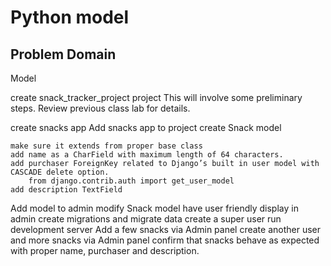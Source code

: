 # Python model

## Problem Domain

Model

create snack_tracker_project project
    This will involve some preliminary steps.
    Review previous class lab for details.

create snacks app
Add snacks app to project
create Snack model

    make sure it extends from proper base class
    add name as a CharField with maximum length of 64 characters.
    add purchaser ForeignKey related to Django’s built in user model with CASCADE delete option.
        from django.contrib.auth import get_user_model
    add description TextField

Add model to admin
modify Snack model have user friendly display in admin
create migrations and migrate data
create a super user
run development server
Add a few snacks via Admin panel
create another user and more snacks via Admin panel
confirm that snacks behave as expected with proper name, purchaser and description.
